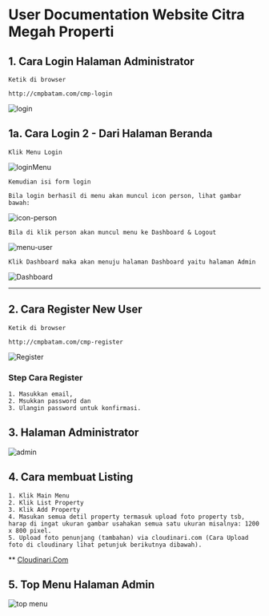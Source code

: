 # **User Documentation Website Citra Megah Properti**

## **1. Cara Login Halaman Administrator**

    Ketik di browser

    http://cmpbatam.com/cmp-login

![login](http://res.cloudinary.com/cmp-batam/image/upload/v1457972804/cmp-login_xso4zo.png)

## **1a. Cara Login 2 - Dari Halaman Beranda**

    Klik Menu Login

![loginMenu](http://res.cloudinary.com/cmp-batam/image/upload/v1458896858/top-menu_zwlgt3.png)

    Kemudian isi form login
       
    Bila login berhasil di menu akan muncul icon person, lihat gambar bawah:
           
![icon-person](http://res.cloudinary.com/cmp-batam/image/upload/v1458897148/user-appear_xs8csx.png)           

    Bila di klik person akan muncul menu ke Dashboard & Logout
     
![menu-user](http://res.cloudinary.com/cmp-batam/image/upload/v1458897423/menu-user_dlv4gq.png)     

    Klik Dashboard maka akan menuju halaman Dashboard yaitu halaman Admin

![Dashboard](http://res.cloudinary.com/cmp-batam/image/upload/c_scale,w_800/v1458898190/dashboard_bafgie.png)

---

## **2. Cara Register New User**

    Ketik di browser
    
    http://cmpbatam.com/cmp-register
    
![Register](http://res.cloudinary.com/cmp-batam/image/upload/c_scale,w_800/v1458207638/register_h3ck46.png) 
   
### Step Cara Register
 
    1. Masukkan email, 
    2. Msukkan password dan 
    3. Ulangin password untuk konfirmasi.

## **3. Halaman Administrator**

![admin](http://res.cloudinary.com/cmp-batam/image/upload/v1458210874/adminpage_ibdgiw.png)

## **4. Cara membuat Listing**

    1. Klik Main Menu
    2. Klik List Property
    3. Klik Add Property
    4. Masukan semua detil property termasuk upload foto property tsb, harap di ingat ukuran gambar usahakan semua satu ukuran misalnya: 1200 x 800 pixel.
    5. Upload foto penunjang (tambahan) via cloudinari.com (Cara Upload foto di cloudinary lihat petunjuk berikutnya dibawah).
    
** [Cloudinari.Com](http://cloudinary.com)    

## **5. Top Menu Halaman Admin**

![top menu](http://res.cloudinary.com/cmp-batam/image/upload/v1458212415/menu-admin_inc8rs.png)

    
    
    
   
   